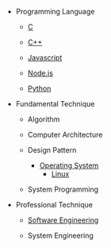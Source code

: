 - Programming Language

  * [C](c/c.md)


  * [C++](cpp/cpp.md)


  * [Javascript](javascript/javascript.md) 


  * [Node.js](nodejs/nodejs.md)


  * [Python](python/python.md)


- Fundamental Technique

  * Algorithm


  * Computer Architecture


  * Design Pattern
    * [Operating System](os/os.md)
      * [Linux](linux/linux.md)


  * System Programming


- Professional Technique

  * [Software Engineering](swe/swe.md)


  * System Engineering


